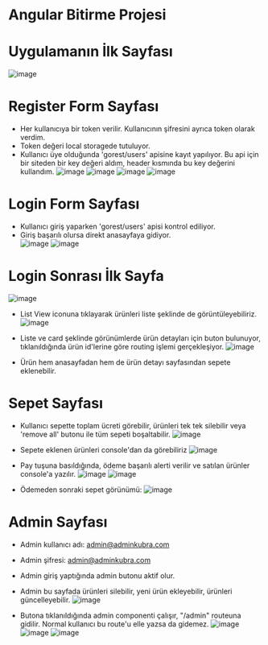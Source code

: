 # Angular Bitirme Projesi 
# Uygulamanın İlk Sayfası 
![image](https://user-images.githubusercontent.com/98026058/162313950-be5df2cb-f2db-4f09-bacb-a1e42c55817f.png)

# Register Form Sayfası 
- Her kullanıcıya bir token verilir. Kullanıcının şifresini ayrıca token olarak verdim.
- Token değeri local storagede tutuluyor.
- Kullanıcı üye olduğunda 'gorest/users' apisine kayıt yapılıyor. Bu api için bir siteden bir key değeri aldım, header kısmında bu key değerini kullandım.
![image](https://user-images.githubusercontent.com/98026058/162319190-b573a61e-ea0e-44b0-a641-376ad0adce41.png)
![image](https://user-images.githubusercontent.com/98026058/162314199-a68fccfa-1589-4da8-b13a-d3a242277298.png)
![image](https://user-images.githubusercontent.com/98026058/162314615-7b4a436c-3245-4e47-a986-00daf574c47a.png)
![image](https://user-images.githubusercontent.com/98026058/162314967-37f0893c-361f-4a27-b575-5e804b826d7e.png)


# Login Form Sayfası 
- Kullanıcı giriş yaparken 'gorest/users' apisi kontrol ediliyor. 
- Giriş başarılı olursa direkt anasayfaya gidiyor.  
![image](https://user-images.githubusercontent.com/98026058/162315673-4498b03b-4c01-448f-acb5-4386eda720cc.png)
![image](https://user-images.githubusercontent.com/98026058/162315997-605a82c0-6d9f-432a-9d0b-e2bcd69675d4.png)

# Login Sonrası İlk Sayfa
![image](https://user-images.githubusercontent.com/98026058/162317281-b508ee52-3b54-4247-bee4-773e6f6d2c2b.png)

- List View iconuna tıklayarak ürünleri liste şeklinde de görüntüleyebiliriz. 
![image](https://user-images.githubusercontent.com/98026058/162319492-6a67fd31-b4bd-49d3-922e-acf40da75d4e.png)

- Liste ve card şeklinde görünümlerde ürün detayları için buton bulunuyor, tıklanıldığında ürün id'lerine göre routing işlemi gerçekleşiyor.
![image](https://user-images.githubusercontent.com/98026058/162320703-ffa012b0-6f48-4928-ab99-b22c922df221.png)

- Ürün hem anasayfadan hem de ürün detayı sayfasından sepete eklenebilir. 

# Sepet Sayfası 
- Kullanıcı sepette toplam ücreti görebilir, ürünleri tek tek silebilir veya 'remove all' butonu ile tüm sepeti boşaltabilir.
![image](https://user-images.githubusercontent.com/98026058/162322523-3d9f0873-53e0-4d7a-b152-b2b63d716d3a.png)

- Sepete eklenen ürünleri console'dan da görebiliriz
![image](https://user-images.githubusercontent.com/98026058/162323031-9a25d8a0-bc4c-472f-af27-5aa81b5b6013.png)

- Pay tuşuna basıldığında, ödeme başarılı alerti verilir ve satılan ürünler console'a yazılır. 
![image](https://user-images.githubusercontent.com/98026058/162323553-d01f21de-c26f-4dc0-a85e-8e21089dad0b.png)
![image](https://user-images.githubusercontent.com/98026058/162323591-e346ed42-afe9-4cec-9e8f-bb1a3be703d5.png)

- Ödemeden sonraki sepet görünümü:
![image](https://user-images.githubusercontent.com/98026058/162323671-510fdcd9-504d-4670-8f9f-5f127aba7fe3.png)


# Admin Sayfası 
- Admin kullanıcı adı: admin@adminkubra.com
- Admin şifresi: admin@adminkubra.com
- Admin giriş yaptığında admin butonu aktif olur. 
- Admin bu sayfada ürünleri silebilir, yeni ürün ekleyebilir, ürünleri güncelleyebilir. 
![image](https://user-images.githubusercontent.com/98026058/162323914-dfefa853-4191-4403-be3b-11748f2ee5f1.png)

- Butona tıklanıldığında admin componenti çalışır, "/admin" routeuna gidilir. Normal kullanıcı bu route'u elle yazsa da gidemez. 
![image](https://user-images.githubusercontent.com/98026058/162324087-0fbcd631-9e8e-4c5e-8545-c124e0508fb3.png)
![image](https://user-images.githubusercontent.com/98026058/162324270-e2e93ed1-5476-4744-bdda-9f5e3ce2c086.png)
![image](https://user-images.githubusercontent.com/98026058/162324298-9968f2f4-72ea-4014-a768-236f86f3e448.png)




